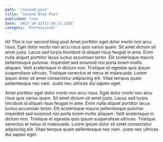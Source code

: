 ```yaml
---
path: '/second-post'
title: 'Second Blog Post'
published: true
date: '2017-10-12T17:58:12.330Z'
category: 'Professional'
---
```


Hi! This is our second blog post.Amet porttitor eget dolor morbi non arcu risus. Eget dolor morbi non arcu risus quis varius quam. Sit amet dictum sit amet justo. Lacus sed turpis tincidunt id aliquet risus feugiat in ante. Enim nulla aliquet porttitor lacus luctus accumsan tortor. Elit scelerisque mauris pellentesque pulvinar. Imperdiet sed euismod nisi porta lorem mollis aliquam. Velit scelerisque in dictum non. Tristique et egestas quis ipsum suspendisse ultrices. Tristique senectus et netus et malesuada. Lorem ipsum dolor sit amet consectetur adipiscing elit. Vitae tempus quam pellentesque nec nam. Justo nec ultrices dui sapien eget.

Amet porttitor eget dolor morbi non arcu risus. Eget dolor morbi non arcu risus quis varius quam. Sit amet dictum sit amet justo. Lacus sed turpis tincidunt id aliquet risus feugiat in ante. Enim nulla aliquet porttitor lacus luctus accumsan tortor. Elit scelerisque mauris pellentesque pulvinar. Imperdiet sed euismod nisi porta lorem mollis aliquam. Velit scelerisque in dictum non. Tristique et egestas quis ipsum suspendisse ultrices. Tristique senectus et netus et malesuada. Lorem ipsum dolor sit amet consectetur adipiscing elit. Vitae tempus quam pellentesque nec nam. Justo nec ultrices dui sapien eget.